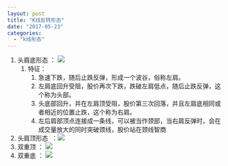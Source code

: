 ```yaml
---
layout: post
title: "K线反转形态"
date: "2017-05-23"
categories: 
  - "k线形态"
---
```


1. 头肩底形态 ： ![](/assets/image/default/timg-2-2-300x163.jpg)
    1. 特征：
        1. 急速下跌，随后止跌反弹，形成一个波谷，俗称左肩。
        2. 左肩底回升受阻，股价再次下跌，跌破左肩低点，随后止跌反弹，这个称为头部。
        3. 头底部回升，并在左肩顶受阻，股价第三次回落，并且左肩底相同或者相近的位置止跌，这个称为右肩。
        4. 左后肩部顶点连接成一条线，可以被当作颈部，当右肩反弹时，会在成交量放大的同时突破颈线，股价站在颈线智商
2. 头肩顶形态  ：![](/assets/image/default/2011041213242985-300x222.gif)
3. 双重顶 ： ![](/assets/image/default/133-5-11-300x192.jpg)
4. 双重底 ： ![](/assets/image/default/134-5-12-300x193.jpg)
